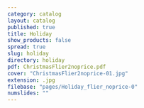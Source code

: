 ```yaml
---
category: catalog
layout: catalog
published: true
title: Holiday
show_products: false
spread: true
slug: holiday
directory: holiday
pdf: ChristmasFlier2noprice.pdf
cover: "ChristmasFlier2noprice-01.jpg"
extension: .jpg
filebase: "pages/Holiday_flier_noprice-0"
numslides: ""
---
```


